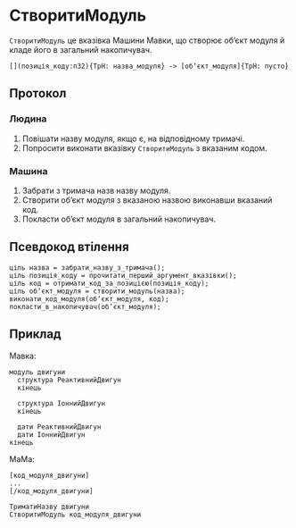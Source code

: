 # СтворитиМодуль

`СтворитиМодуль` <keyword>це</keyword> вказівка <subject>Машини Мавки</subject>, що створює обʼєкт модуля й кладе його в
загальний накопичувач.

```
[](позиція_коду:п32){ТрН: назва_модуля} -> [обʼєкт_модуля]{ТрН: пусто}
```

## Протокол

### Людина

1. Повішати назву модуля, якщо є, на відповідному тримачі.
2. Попросити виконати вказівку `СтворитиМодуль` з вказаним кодом.

### Машина

1. Забрати з тримача назв назву модуля.
2. Створити обʼєкт модуля з вказаною назвою виконавши вказаний код.
3. Покласти обʼєкт модуля в загальний накопичувач.

## Псевдокод втілення

```ціль
ціль назва = забрати_назву_з_тримача();
ціль позиція_коду = прочитати_перший_аргумент_вказівки();
ціль код = отримати_код_за_позицією(позиція_коду);
ціль обʼєкт_модуля = створити_модуль(назва);
виконати_код_модуля(обʼєкт_модуля, код);
покласти_в_накопичувач(обʼєкт_модуля);
```

## Приклад

<subject>Мавка</subject>:

```мавка
модуль двигуни
  структура РеактивнийДвигун
  кінець
  
  структура ІоннийДвигун
  кінець
  
  дати РеактивнийДвигун
  дати ІоннийДвигун
кінець
```

<subject>МаМа</subject>:

```мама
[код_модуля_двигуни]
...
[/код_модуля_двигуни]

ТриматиНазву двигуни
СтворитиМодуль код_модуля_двигуни
```